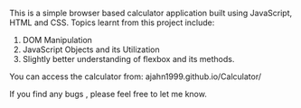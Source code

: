 This is a simple browser based calculator application built using JavaScript, HTML and CSS.
Topics learnt from this project include:
1. DOM Manipulation
2. JavaScript Objects and its Utilization
3. Slightly better understanding of flexbox and its methods.

You can access the calculator from:
ajahn1999.github.io/Calculator/


If you find any bugs , please feel free to let me know. 
